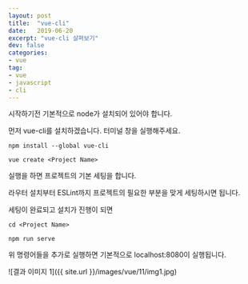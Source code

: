 ```yaml
---
layout: post
title:  "vue-cli"
date:   2019-06-20
excerpt: "vue-cli 살펴보기"
dev: false
categories:
- vue
tag:
- vue
- javascript
- cli
---
```


시작하기전 기본적으로 node가 설치되어 있어야 합니다.

먼저 vue-cli를 설치하겠습니다. 터미널 창을 실행해주세요.

`npm install --global vue-cli`

`vue create <Project Name>`

실행을 하면 프로젝트의 기본 세팅을 합니다.

라우터 설치부터 ESLint까지 프로젝트의 필요한 부분을 맞게 세팅하시면 됩니다.

세팅이 완료되고 설치가 진행이 되면 

`cd <Project Name>`

`npm run serve`

위 명령어들을 추가로 실행하면 기본적으로 localhost:8080이 실행됩니다.

![결과 이미지 1]({{ site.url }}/images/vue/11/img1.jpg)
